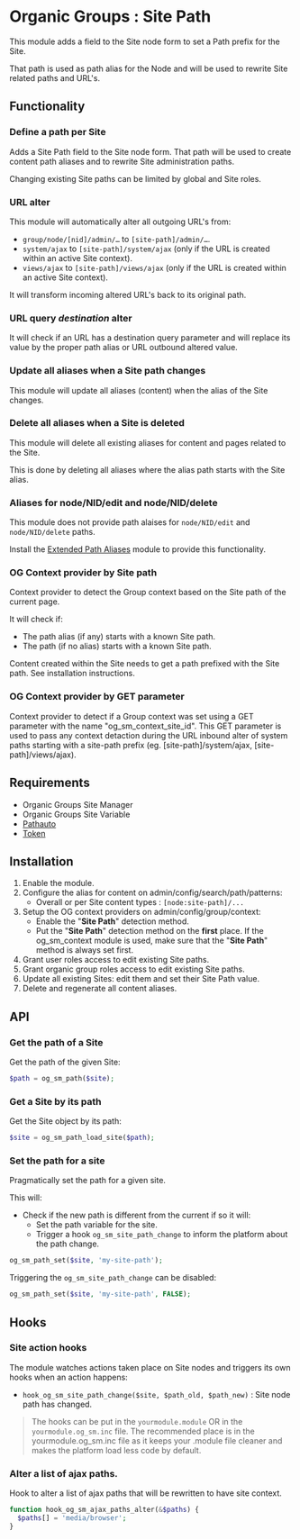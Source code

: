 # Organic Groups : Site Path
This module adds a field to the Site node form to set a Path prefix for the
Site.

That path is used as path alias for the Node and will be used to rewrite Site
related paths and URL's.



## Functionality
### Define a path per Site
Adds a Site Path field to the Site node form. That path will be used to create
content path aliases and to rewrite Site administration paths.

Changing existing Site paths can be limited by global and Site roles.


### URL alter
This module will automatically alter all outgoing URL's from:
* `group/node/[nid]/admin/…` to `[site-path]/admin/…`.
* `system/ajax` to `[site-path]/system/ajax` (only if the URL is created within
  an active Site context).
* `views/ajax` to `[site-path]/views/ajax` (only if the URL is created within
  an active Site context).

It will transform incoming altered URL's back to its original path.


### URL query *destination* alter
It will check if an URL has a destination query parameter and will replace its
value by the proper path alias or URL outbound altered value.


### Update all aliases when a Site path changes
This module will update all aliases (content) when the
alias of the Site changes.


### Delete all aliases when a Site is deleted
This module will delete all existing aliases for content and pages related to
the Site.

This is done by deleting all aliases where the alias path starts with the Site
alias.


### Aliases for node/NID/edit and node/NID/delete
This module does not provide path alaises for `node/NID/edit` and
`node/NID/delete` paths.

Install the [Extended Path Aliases][link-path_alias_xt] module to provide this
functionality.


### OG Context provider by Site path
Context provider to detect the Group context based on the Site path of the
current page.

It will check if:
- The path alias (if any) starts with a known Site path.
- The path (if no alias) starts with a known Site path.

Content created within the Site needs to get a path prefixed with the Site path.
See installation instructions.


### OG Context provider by GET parameter
Context provider to detect if a Group context was set using a GET parameter with
the name "og_sm_context_site_id". This GET parameter is used to pass any context
detaction during the URL inbound alter of system paths starting with a site-path
prefix (eg. [site-path]/system/ajax, [site-path]/views/ajax).



## Requirements
* Organic Groups Site Manager
* Organic Groups Site Variable
* [Pathauto](https://www.drupal.org/project/pathauto)
* [Token](https://www.drupal.org/project/token)



## Installation
1. Enable the module.
2. Configure the alias for content on admin/config/search/path/patterns:
   - Overall or per Site content types : `[node:site-path]/...`
3. Setup the OG context providers on admin/config/group/context:
   - Enable the "**Site Path**" detection method.
   - Put the "**Site Path**" detection method on the **first** place.
   If the og_sm_context module is used, make sure that the "**Site Path**"
   method is always set first.
4. Grant user roles access to edit existing Site paths.
5. Grant organic group roles access to edit existing Site paths.
6. Update all existing Sites: edit them and set their Site Path value.
7. Delete and regenerate all content aliases.



## API
### Get the path of a Site
Get the path of the given Site:
```php
$path = og_sm_path($site);
```


### Get a Site by its path
Get the Site object by its path:
```php
$site = og_sm_path_load_site($path);
```


### Set the path for a site
Pragmatically set the path for a given site.

This will:
- Check if the new path is different from the current if so it will:
  - Set the path variable for the site.
  - Trigger a hook `og_sm_site_path_change` to inform the platform about the
    path change.
```php
og_sm_path_set($site, 'my-site-path');
```

Triggering the `og_sm_site_path_change` can be disabled:
```php
og_sm_path_set($site, 'my-site-path', FALSE);
```


## Hooks
### Site action hooks
The module watches actions taken place on Site nodes and triggers its own hooks
when an action happens:

* `hook_og_sm_site_path_change($site, $path_old, $path_new)` : Site node path 
  has changed.

> The hooks can be put in the `yourmodule.module` OR in the
> `yourmodule.og_sm.inc` file.
> The recommended place is in the yourmodule.og_sm.inc file as it keeps your
> .module file cleaner and makes the platform load less code by default.


### Alter a list of ajax paths.
Hook to alter a list of ajax paths that will be rewritten to have site context.

```php
function hook_og_sm_ajax_paths_alter(&$paths) {
  $paths[] = 'media/browser';
}
```


[link-path_alias_xt]: https://www.drupal.org/project/path_alias_xt
